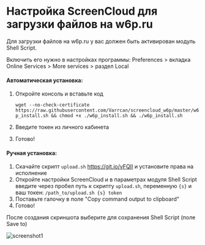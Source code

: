Настройка ScreenCloud для загрузки файлов на w6p.ru
=====================

Для загрузки файлов на w6p.ru у вас должен быть активирован модуль Shell Script.

Включить его нужно в настройках программы:
Preferences > вкладка Online Services > More services > раздел Local

#### Автоматическая установка:
1. Откройте консоль и вставьте код

	`wget --no-check-certificate https://raw.githubusercontent.com/Varrcan/screencloud_w6p/master/w6p_install.sh && chmod +x ./w6p_install.sh && ./w6p_install.sh`
	
2. Введите токен из личного кабинета
3. Готово!

#### Ручная установка:
1. Скачайте скрипт `upload.sh` https://git.io/vFQII	и установите права на исполнение
2. Откройте настройки ScreenCloud и в параметрах модуля Shell Script введите через пробел путь к скрипту `upload.sh`, переменную `{s}` и ваш токен:
`/path_to/upload.sh {s} token`
3. Поставьте галочку в поле "Copy command output to clipboard"
4. Готово!


После создания скриншота выберите для сохранения Shell Script (поле Save to)


![screenshot1](https://w6p.ru/ODllZG.png)
